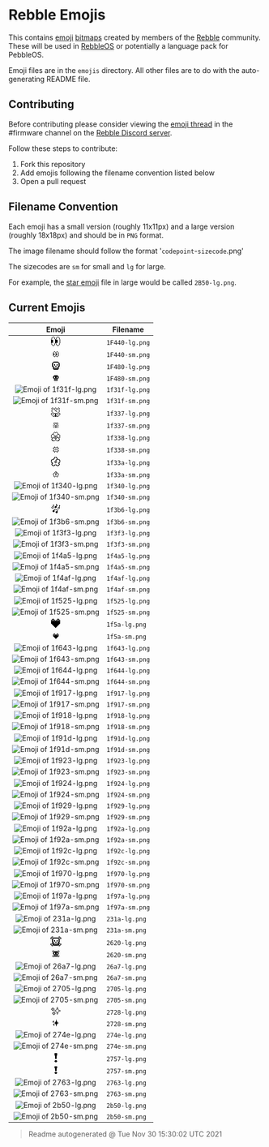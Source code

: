# Rebble Emojis

This contains [emoji](https://en.wikipedia.org/wiki/Emoji) [bitmaps](https://en.wikipedia.org/wiki/Bitmap) created by members of the [Rebble](https://rebble.io/) community. These will be used in [RebbleOS](https://github.com/pebble-dev/RebbleOS) or potentially a language pack for PebbleOS.

Emoji files are in the `emojis` directory. All other files are to do with the auto-generating README file.

## Contributing

Before contributing please consider viewing the [emoji thread](https://discord.com/channels/221364737269694464/902868168660353046) in the \#firmware channel on the [Rebble Discord server](https://rebble.io/discord).

Follow these steps to contribute:

1. Fork this repository
1. Add emojis following the filename convention listed below
1. Open a pull request

## Filename Convention

Each emoji has a small version (roughly 11x11px) and a large version (roughly 18x18px) and should be in `PNG` format.

The image filename should follow the format '`codepoint`-`sizecode`.png'

The sizecodes are `sm` for small and `lg` for large.

For example, the [star emoji](https://emojipedia.org/star) file in large would be called `2B50-lg.png`.

## Current Emojis

| Emoji | Filename |
|:-----:|----------|
| ![Emoji of 1F440-lg.png](emoji/1F440-lg.png) | `1F440-lg.png` |
| ![Emoji of 1F440-sm.png](emoji/1F440-sm.png) | `1F440-sm.png` |
| ![Emoji of 1F480-lg.png](emoji/1F480-lg.png) | `1F480-lg.png` |
| ![Emoji of 1F480-sm.png](emoji/1F480-sm.png) | `1F480-sm.png` |
| ![Emoji of 1f31f-lg.png](emoji/1f31f-lg.png) | `1f31f-lg.png` |
| ![Emoji of 1f31f-sm.png](emoji/1f31f-sm.png) | `1f31f-sm.png` |
| ![Emoji of 1f337-lg.png](emoji/1f337-lg.png) | `1f337-lg.png` |
| ![Emoji of 1f337-sm.png](emoji/1f337-sm.png) | `1f337-sm.png` |
| ![Emoji of 1f338-lg.png](emoji/1f338-lg.png) | `1f338-lg.png` |
| ![Emoji of 1f338-sm.png](emoji/1f338-sm.png) | `1f338-sm.png` |
| ![Emoji of 1f33a-lg.png](emoji/1f33a-lg.png) | `1f33a-lg.png` |
| ![Emoji of 1f33a-sm.png](emoji/1f33a-sm.png) | `1f33a-sm.png` |
| ![Emoji of 1f340-lg.png](emoji/1f340-lg.png) | `1f340-lg.png` |
| ![Emoji of 1f340-sm.png](emoji/1f340-sm.png) | `1f340-sm.png` |
| ![Emoji of 1f3b6-lg.png](emoji/1f3b6-lg.png) | `1f3b6-lg.png` |
| ![Emoji of 1f3b6-sm.png](emoji/1f3b6-sm.png) | `1f3b6-sm.png` |
| ![Emoji of 1f3f3-lg.png](emoji/1f3f3-lg.png) | `1f3f3-lg.png` |
| ![Emoji of 1f3f3-sm.png](emoji/1f3f3-sm.png) | `1f3f3-sm.png` |
| ![Emoji of 1f4a5-lg.png](emoji/1f4a5-lg.png) | `1f4a5-lg.png` |
| ![Emoji of 1f4a5-sm.png](emoji/1f4a5-sm.png) | `1f4a5-sm.png` |
| ![Emoji of 1f4af-lg.png](emoji/1f4af-lg.png) | `1f4af-lg.png` |
| ![Emoji of 1f4af-sm.png](emoji/1f4af-sm.png) | `1f4af-sm.png` |
| ![Emoji of 1f525-lg.png](emoji/1f525-lg.png) | `1f525-lg.png` |
| ![Emoji of 1f525-sm.png](emoji/1f525-sm.png) | `1f525-sm.png` |
| ![Emoji of 1f5a-lg.png](emoji/1f5a-lg.png) | `1f5a-lg.png` |
| ![Emoji of 1f5a-sm.png](emoji/1f5a-sm.png) | `1f5a-sm.png` |
| ![Emoji of 1f643-lg.png](emoji/1f643-lg.png) | `1f643-lg.png` |
| ![Emoji of 1f643-sm.png](emoji/1f643-sm.png) | `1f643-sm.png` |
| ![Emoji of 1f644-lg.png](emoji/1f644-lg.png) | `1f644-lg.png` |
| ![Emoji of 1f644-sm.png](emoji/1f644-sm.png) | `1f644-sm.png` |
| ![Emoji of 1f917-lg.png](emoji/1f917-lg.png) | `1f917-lg.png` |
| ![Emoji of 1f917-sm.png](emoji/1f917-sm.png) | `1f917-sm.png` |
| ![Emoji of 1f918-lg.png](emoji/1f918-lg.png) | `1f918-lg.png` |
| ![Emoji of 1f918-sm.png](emoji/1f918-sm.png) | `1f918-sm.png` |
| ![Emoji of 1f91d-lg.png](emoji/1f91d-lg.png) | `1f91d-lg.png` |
| ![Emoji of 1f91d-sm.png](emoji/1f91d-sm.png) | `1f91d-sm.png` |
| ![Emoji of 1f923-lg.png](emoji/1f923-lg.png) | `1f923-lg.png` |
| ![Emoji of 1f923-sm.png](emoji/1f923-sm.png) | `1f923-sm.png` |
| ![Emoji of 1f924-lg.png](emoji/1f924-lg.png) | `1f924-lg.png` |
| ![Emoji of 1f924-sm.png](emoji/1f924-sm.png) | `1f924-sm.png` |
| ![Emoji of 1f929-lg.png](emoji/1f929-lg.png) | `1f929-lg.png` |
| ![Emoji of 1f929-sm.png](emoji/1f929-sm.png) | `1f929-sm.png` |
| ![Emoji of 1f92a-lg.png](emoji/1f92a-lg.png) | `1f92a-lg.png` |
| ![Emoji of 1f92a-sm.png](emoji/1f92a-sm.png) | `1f92a-sm.png` |
| ![Emoji of 1f92c-lg.png](emoji/1f92c-lg.png) | `1f92c-lg.png` |
| ![Emoji of 1f92c-sm.png](emoji/1f92c-sm.png) | `1f92c-sm.png` |
| ![Emoji of 1f970-lg.png](emoji/1f970-lg.png) | `1f970-lg.png` |
| ![Emoji of 1f970-sm.png](emoji/1f970-sm.png) | `1f970-sm.png` |
| ![Emoji of 1f97a-lg.png](emoji/1f97a-lg.png) | `1f97a-lg.png` |
| ![Emoji of 1f97a-sm.png](emoji/1f97a-sm.png) | `1f97a-sm.png` |
| ![Emoji of 231a-lg.png](emoji/231a-lg.png) | `231a-lg.png` |
| ![Emoji of 231a-sm.png](emoji/231a-sm.png) | `231a-sm.png` |
| ![Emoji of 2620-lg.png](emoji/2620-lg.png) | `2620-lg.png` |
| ![Emoji of 2620-sm.png](emoji/2620-sm.png) | `2620-sm.png` |
| ![Emoji of 26a7-lg.png](emoji/26a7-lg.png) | `26a7-lg.png` |
| ![Emoji of 26a7-sm.png](emoji/26a7-sm.png) | `26a7-sm.png` |
| ![Emoji of 2705-lg.png](emoji/2705-lg.png) | `2705-lg.png` |
| ![Emoji of 2705-sm.png](emoji/2705-sm.png) | `2705-sm.png` |
| ![Emoji of 2728-lg.png](emoji/2728-lg.png) | `2728-lg.png` |
| ![Emoji of 2728-sm.png](emoji/2728-sm.png) | `2728-sm.png` |
| ![Emoji of 274e-lg.png](emoji/274e-lg.png) | `274e-lg.png` |
| ![Emoji of 274e-sm.png](emoji/274e-sm.png) | `274e-sm.png` |
| ![Emoji of 2757-lg.png](emoji/2757-lg.png) | `2757-lg.png` |
| ![Emoji of 2757-sm.png](emoji/2757-sm.png) | `2757-sm.png` |
| ![Emoji of 2763-lg.png](emoji/2763-lg.png) | `2763-lg.png` |
| ![Emoji of 2763-sm.png](emoji/2763-sm.png) | `2763-sm.png` |
| ![Emoji of 2b50-lg.png](emoji/2b50-lg.png) | `2b50-lg.png` |
| ![Emoji of 2b50-sm.png](emoji/2b50-sm.png) | `2b50-sm.png` |

> Readme autogenerated @ Tue Nov 30 15:30:02 UTC 2021


